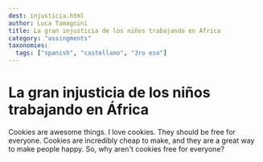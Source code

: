 ```yaml
---
dest: injusticia.html
author: Luca Tamagnini
title: La gran injusticia de los niños trabajando en África
category: "assingments"
taxonomies:
  tags: ["spanish", "castellano", "3ro eso"] 
---
```


# La gran injusticia de los niños trabajando en África
Cookies are awesome things. I love cookies. They should be free for everyone. Cookies are incredibly cheap to make, and they are a great way to make people happy. So, why aren't cookies free for everyone? 